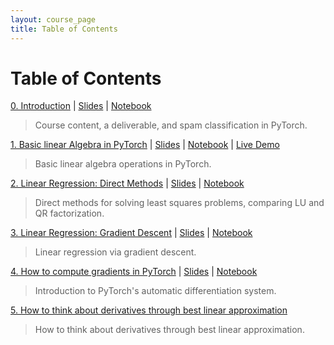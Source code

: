 ```yaml
---
layout: course_page
title: Table of Contents
---
```


# Table of Contents

[0. Introduction](section/0/notes.md) | [Slides](section/0/slides.pdf) | [Notebook](https://colab.research.google.com/github/damek/STAT-4830/blob/main/section/0/notebook.ipynb)
   > Course content, a deliverable, and spam classification in PyTorch.

[1. Basic linear Algebra in PyTorch](section/1/notes.md) | [Slides](section/1/slides.pdf) | [Notebook](https://colab.research.google.com/github/damek/STAT-4830/blob/main/section/1/notebook.ipynb) | [Live Demo](https://colab.research.google.com/github/damek/STAT-4830/blob/main/section/1/live-demo.ipynb)
   > Basic linear algebra operations in PyTorch.

[2. Linear Regression: Direct Methods](section/2/notes.md) | [Slides](section/2/slides.pdf) | [Notebook](https://colab.research.google.com/github/damek/STAT-4830/blob/main/section/2/notebook.ipynb)
   > Direct methods for solving least squares problems, comparing LU and QR factorization.

[3. Linear Regression: Gradient Descent](section/3/notes.md) | [Slides](section/3/slides.pdf) | [Notebook](https://colab.research.google.com/github/damek/STAT-4830/blob/main/section/3/notebook.ipynb)
   > Linear regression via gradient descent. 

[4. How to compute gradients in PyTorch](section/4/notes.md) | [Slides](section/4/slides.pdf) | [Notebook](https://colab.research.google.com/github/damek/STAT-4830/blob/main/section/4/notebook.ipynb)
   > Introduction to PyTorch's automatic differentiation system.

[5. How to think about derivatives through best linear approximation](section/5/notes.md)
   > How to think about derivatives through best linear approximation.